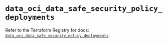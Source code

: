# `data_oci_data_safe_security_policy_deployments`

Refer to the Terraform Registry for docs: [`data_oci_data_safe_security_policy_deployments`](https://registry.terraform.io/providers/oracle/oci/6.18.0/docs/data-sources/data_safe_security_policy_deployments).
